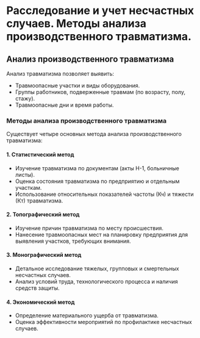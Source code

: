 # Расследование и учет несчастных случаев. Методы анализа производственного травматизма.

## Анализ производственного травматизма

Анализ травматизма позволяет выявить:

- Травмоопасные участки и виды оборудования.
- Группы работников, подверженные травмам (по возрасту, полу, стажу).
- Травмоопасные дни и время работы.

### Методы анализа производственного травматизма

Существует четыре основных метода анализа производственного травматизма:

#### 1. Статистический метод

- Изучение травматизма по документам (акты Н-1, больничные листы).
- Оценка состояния травматизма по предприятию и отдельным участкам.
- Использование относительных показателей частоты (Кч) и тяжести (Кт)
  травматизма.

#### 2. Топографический метод

- Изучение причин травматизма по месту происшествия.
- Нанесение травмоопасных мест на планировку предприятия для выявления
  участков, требующих внимания.

#### 3. Монографический метод

- Детальное исследование тяжелых, групповых и смертельных несчастных случаев.
- Анализ условий труда, технологического процесса и наличия средств защиты.

#### 4. Экономический метод

- Определение материального ущерба от травматизма.
- Оценка эффективности мероприятий по профилактике несчастных случаев.

